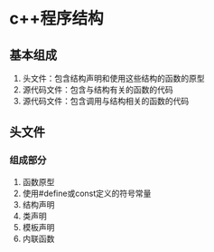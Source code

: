 # c++程序结构
## 基本组成
1. 头文件：包含结构声明和使用这些结构的函数的原型
2. 源代码文件：包含与结构有关的函数的代码
3. 源代码文件：包含调用与结构相关的函数的代码
## 头文件
### 组成部分
1. 函数原型
2. 使用#define或const定义的符号常量
3. 结构声明
4. 类声明
5. 模板声明
6. 内联函数
